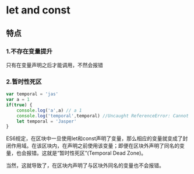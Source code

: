 # let and const

## 特点

### 1.不存在变量提升

只有在变量声明之后才能调用，不然会报错

### 2.暂时性死区

```javascript
var temporal = 'jas'
var a = 1
if(true) {
    console.log('a',a) // a 1
    console.log('temporal',temporal) //Uncaught ReferenceError: Cannot access 'temporal' before initialization
    let temporal = 'Jasper'
}
```

ES6规定，在区块中一旦使用let和const声明了变量，那么相应的变量就变成了封闭作用域。在该区块内，在声明之前使用该变量；即便在区块外声明了同名的变量，也会报错。这就是“暂时性死区”(Temporal Dead Zone)。

当然，这就导致了，在区块内声明了与区块外同名的变量也不会报错。































